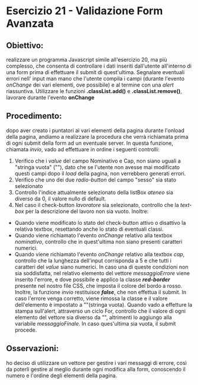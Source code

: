 # Esercizio 21 - Validazione Form Avanzata
## Obiettivo:
realizzare un programma Javascript simile all'esercizio 20, ma più complesso, che consenta di controllare i dati inseriti dall'utente all'interno di una form prima di effettuare il submit di quest'ultima. Segnalare eventuali errori nell' input man mano che l'utente compila i campi (durante l'evento *onChange* dei vari elementi, ove possibile) e al termine con una *alert* riassuntiva.
Utilizzare le funzioni **.classList.add()** e **.classList.remove()**, lavorare durante l'evento **onChange**
## Procedimento:
dopo aver creato i puntatori ai vari elementi della pagina durante l'onload della pagina, andiamo a realizzare la procedura che verrà richiamata prima di ogni submit della form ad un eventuale server. 
In questa funzione, chiamata *invio*, vado ad effettuare in ordine i seguenti controlli:
1. Verifico che i *value* del campo Nominativo e Cap, non siano uguali a "stringa vuota" (""), dato che se l'utente non avesse mai modificato questi campi dopo il *load* della pagina, non verrebbero generati errori.
2. Verifico che uno dei due *radio-button* del campo "sesso" sia stato selezionato
3. Controllo l'indice attualmente selezionato della listBox *ateneo* sia diverso da 0, il valore nullo di default.
4. Nel caso il check-button *lavoratore* sia selezionato, controllo che la *text-box* per la descrizione del lavoro non sia vuoto.
Inoltre:
- Quando viene modificato lo stato del check-button attivo o disattivo la relativa textbox, resettando anche lo stato di eventuali classi.
- Quando viene richiamato l'evento *onChange* relativo alla textbox *nominativo*, controllo che in quest'ultima non siano presenti caratteri numerici.
- Quando viene richiamato l'evento *onChange* relativo alla textbox *cap*, controllo che la lunghezza dell'input corrisponda a 5 e che tutti i caratteri del *value* siano numerici.
In caso una di queste condizioni non sia soddisfatta, nel relativo elemento del vettore *messaggioErrore* viene inserito l'errore, e dove possibile e applico la classe ***red-border*** presente nel nostro file CSS, che imposta il colore del bordo a rosso. Inoltre, la funzione *invio* restituisce ***false***, che non effettua il submit. In caso l'errore venga corretto, viene rimossa la classe e il valore dell'elemento è impostato a ""(stringa vuota). Quando vado a effetture la stampa sull'alert, attraverso un ciclo For, controllo che il valore di ogni elemento del vettore sia diverso da "", altrimenti lo aggiungo alla variabile *messaggioFinale*. In caso ques'ultima sia vuota, il submit procede.
## Osservazioni:
ho deciso di utilizzare un vettore per gestire i vari messaggi di errore, così da poterli gestire al meglio durante ogni modifica alla form, conoscendo il numero e l'ordine degli elementi della pagina.

